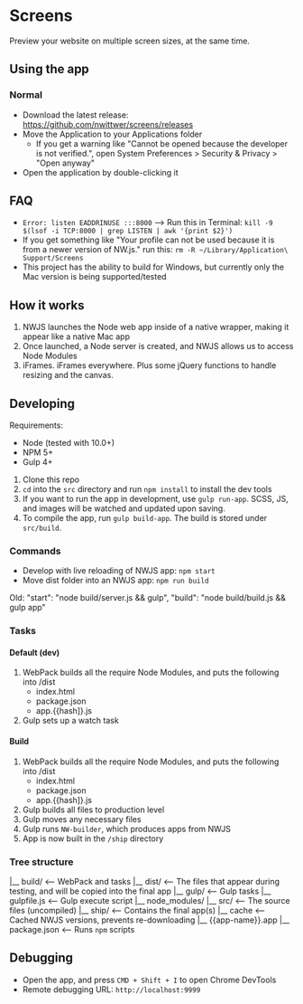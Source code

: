 # Screens
Preview your website on multiple screen sizes, at the same time.

## Using the app
### Normal
- Download the latest release: https://github.com/nwittwer/screens/releases
- Move the Application to your Applications folder
    - If you get a warning like "Cannot be opened because the developer is not verified.", open System Preferences > Security & Privacy > "Open anyway"
- Open the application by double-clicking it

## FAQ
- `Error: listen EADDRINUSE :::8000` --> Run this in Terminal: `kill -9 $(lsof -i TCP:8000 | grep LISTEN | awk '{print $2}')`
- If you get something like "Your profile can not be used because it is from a newer version of NW.js." run this: `rm -R ~/Library/Application\ Support/Screens`
- This project has the ability to build for Windows, but currently only the Mac version is being supported/tested

## How it works
1. NWJS launches the Node web app inside of a native wrapper, making it appear like a native Mac app
2. Once launched, a Node server is created, and NWJS allows us to access Node Modules
3. iFrames. iFrames everywhere. Plus some jQuery functions to handle resizing and the canvas.

## Developing
Requirements:
- Node (tested with 10.0+)
- NPM 5+
- Gulp 4+

1. Clone this repo
2. `cd` into the `src` directory and run `npm install` to install the dev tools
3. If you want to run the app in development, use `gulp run-app`. SCSS, JS, and images will be watched and updated upon saving.
4. To compile the app, run `gulp build-app`. The build is stored under `src/build`.

### Commands

- Develop with live reloading of NWJS app: `npm start`
- Move dist folder into an NWJS app: `npm run build`

Old:
"start": "node build/server.js && gulp",
"build": "node build/build.js && gulp app"

### Tasks

#### Default (dev)
1. WebPack builds all the require Node Modules, and puts the following into /dist
    - index.html
    - package.json
    - app.{{hash]}.js
2. Gulp sets up a watch task

#### Build

1. WebPack builds all the require Node Modules, and puts the following into /dist
    - index.html
    - package.json
    - app.{{hash]}.js
2. Gulp builds all files to production level
3. Gulp moves any necessary files
4. Gulp runs `NW-builder`, which produces apps from NWJS
5. App is now built in the `/ship` directory

### Tree structure

|__ build/          <-- WebPack and tasks
|__ dist/           <-- The files that appear during testing, and will be copied into the final app 
|__ gulp/           <-- Gulp tasks
|__ gulpfile.js     <-- Gulp execute script
|__ node_modules/
|__ src/            <-- The source files (uncompiled)
|__ ship/           <-- Contains the final app(s)
    |__ cache       <-- Cached NWJS versions, prevents re-downloading
    |__ {{app-name}}.app
|__ package.json    <-- Runs `npm` scripts

## Debugging
- Open the app, and press `CMD + Shift + I` to open Chrome DevTools
- Remote debugging URL: `http://localhost:9999`